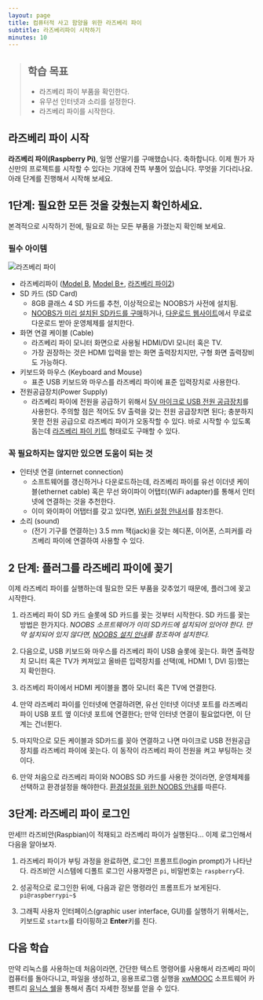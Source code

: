 ```yaml
---
layout: page
title: 컴퓨터적 사고 함양을 위한 라즈베리 파이
subtitle: 라즈베리파이 시작하기
minutes: 10
---
```

> ## 학습 목표
>
> *   라즈베리 파이 부품을 확인한다.
> *   유무선 인터넷과 소리를 설정한다.
> *   라즈베리 파이를 시작한다.

## 라즈베리 파이 시작

**라즈베리 파이(Raspberry Pi)**, 일명 산딸기를 구매했습니다. 축하합니다. 이제 뭔가 자신만의 프로젝트를 시작할 수 있다는 기대에 잔뜩 부풀어 있습니다. 무엇을 기다리나요. 아래 단계를 진행해서 시작해 보세요.

## 1단계: 필요한 모든 것을 갖췄는지 확인하세요.

본격적으로 시작하기 전에, 필요로 하는 모든 부품을 가졌는지 확인해 보세요.

### 필수 아이템

![라즈베리 파이](fig/Raspberry-Pis.jpg)

- 라즈베리파이 ([Model B](http://www.raspberrypi.org/product/model-b/), [Model B+](http://www.raspberrypi.org/product/model-b-plus/), [라즈베리 파이2](https://www.raspberrypi.org/products/raspberry-pi-2-model-b/))
- SD 카드 (SD Card)
    - 8GB 클래스 4 SD 카드를 추천, 이상적으로는 NOOBS가 사전에 설치됨.
    - [NOOBS가 미리 설치된 SD카드를 구매](http://swag.raspberrypi.org/collections/frontpage/products/noobs-8gb-sd-card)하거나, [다운로드 웹사이트](https://www.raspberrypi.org/downloads/)에서 무료로 다운로드 받아 운영체제를 설치한다.
- 화면 연결 케이블 (Cable)
    - 라즈베리 파이 모니터 화면으로 사용될 HDMI/DVI 모니터 혹은 TV.
    - 가장 권장하는 것은 HDMI 입력을 받는 화면 출력장치지만, 구형 화면 출력장비도 가능하다.
- 키보드와 마우스 (Keyboard and Mouse)
    - 표준 USB 키보드와 마우스를 라즈베리 파이에 표준 입력장치로 사용한다.
- 전원공급장치(Power Supply)    
    - 라즈베리 파이에 전원을 공급하기 위해서 [5V 마이크로 USB 전원 공급장치](http://swag.raspberrypi.org/collections/pi-kits/products/raspberry-pi-universal-power-supply)를 사용한다. 주의할 점은 적어도 5V 출력을 갖는 전원 공급장치면 된다; 충분하지 못한 전원 공급으로 라즈베리 파이가 오동작할 수 있다.
바로 시작할 수 있도록 돕는데 [라즈베리 파이 키트](http://swag.raspberrypi.org/collections/frontpage/products/b-raspberry-pi-starter-kit) 형태로도 구매할 수 있다. 

### 꼭 필요하지는 않지만 있으면 도움이 되는 것

- 인터넷 연결 (internet connection)
    - 소프트웨어를 갱신하거나 다운로드하는데, 라즈베리 파이를 유선 이더넷 케이블(ethernet cable) 혹은 무선 와이파이 어탭터(WiFi adapter)를 통해서 인터넷에 연결하는 것을 추천한다.
    - 이미 와이파이 어탭터를 갖고 있다면, [WiFi 설정 안내서](http://swag.raspberrypi.org/collections/frontpage/products/b-raspberry-pi-starter-kit)를 참조한다.
- 소리 (sound)
    - (전기 기구를 연결하는) 3.5 mm 잭(jack)을 갖는 헤디폰, 이어폰, 스피커를 라즈베리 파이에 연결하여 사용할 수 있다.

## 2 단계: 플러그를 라즈베리 파이에 꽂기

이제 라즈베리 파이를 실행하는데 필요한 모든 부품을 갖추었기 때문에, 플러그에 꽂고 시작한다.

1. 라즈베리 파이 SD 카드 슬롯에 SD 카드를 꽂는 것부터 시작한다. SD 카드를 꽂는 방법은 한가지다. *NOOBS 소프트웨어가 이미 SD카드에 설치되어 있어야 한다. 만약 설치되어 있지 않다면, [NOOBS 설치 안내](http://www.raspberrypi.org/help/noobs-setup/)를 참조하여 설치한다.*  

2. 다음으로, USB 키보드와 마우스를 라즈베리 파이 USB 슬롯에 꽂는다. 화면 출력장치 모니터 혹은 TV가 켜져있고 올바른 입력장치를 선택(예, HDMI 1, DVI 등)했는지 확인한다.  

3. 라즈베리 파이에서 HDMI 케이블을 뽑아 모니터 혹은 TV에 연결한다.  

4. 만약 라즈베리 파이를 인터넷에 연결하려면, 유선 인터넷 이더넷 포트를 라즈베리 파이 USB 포트 옆 이더넷 포트에 연결한다; 만약 인터넷 연결이 필요없다면, 이 단계는 건너뛴다.  

5. 마지막으로 모든 케이블과 SD카드를 꽂아 연결하고 나면 마이크로 USB 전원공급장치를 라즈베리 파이에 꽂는다. 이 동작이 라즈베리 파이 전원을 켜고 부팅하는 것이다.  

6. 만약 처음으로 라즈베리 파이와 NOOBS SD 카드를 사용한 것이라면, 운영체제를 선택하고 환경설정을 해야한다.  [환경설정을 위한 NOOBS 안내](http://www.raspberrypi.org/help/noobs-setup/)를 따른다.

## 3단계: 라즈베리 파이 로그인

만세!!! 라즈비안(Raspbian)이 적재되고 라즈베리 파이가 실행된다... 이제 로그인해서 다음을 알아보자.

1. 라즈베리 파이가 부팅 과정을 완료하면, 로그인 프롬프트(login prompt)가 나타난다. 라즈비안 시스템에 디폴트 로그인 사용자명은 `pi`, 비밀번호는 `raspberry`다.  

2. 성공적으로 로그인한 뒤에, 다음과 같은 명령라인 프롬프트가 보게된다. `pi@raspberrypi~$`  

3. 그래픽 사용자 인터페이스(graphic user interface, GUI)를 실행하기 위해서는, 키보드로 `startx`를 타이핑하고 **Enter**키를 친다.

## 다음 학습

만약 리눅스를 사용하는데 처음이라면, 간단한 텍스트 명령어를 사용해서 라즈베리 파이 컴퓨터를 돌아다니고, 파일을 생성하고, 응용프로그램 실행을 [xwMOOC](http://xwmooc.net) 소프트웨어 카펜트리 [유닉스 쉘](http://www.xwmooc.net/swc/book.html#unix-shell)을 통해서 좀더 자세한 정보를 얻을 수 있다.
